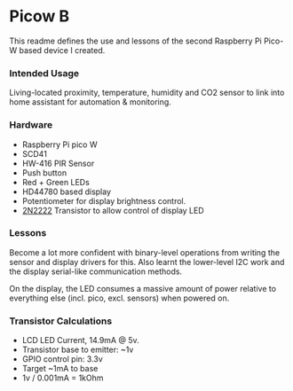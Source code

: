 # Picow B

This readme defines the use and lessons of the second Raspberry Pi Pico-W based device I created.

### Intended Usage

Living-located proximity, temperature, humidity and CO2 sensor to link into home assistant for automation & monitoring.

### Hardware

- Raspberry Pi pico W
- SCD41
- HW-416 PIR Sensor
- Push button
- Red + Green LEDs
- HD44780 based display
- Potentiometer for display brightness control.
- [2N2222](https://en.wikipedia.org/wiki/2N2222) Transistor to allow control of display LED

### Lessons

Become a lot more confident with binary-level operations from writing the sensor and display drivers for this. Also learnt the lower-level I2C work and the display serial-like communication methods.

On the display, the LED consumes a massive amount of power relative to everything else (incl. pico, excl. sensors) when powered on.


### Transistor Calculations

- LCD LED Current, 14.9mA @ 5v.
- Transistor base to emitter: ~1v
- GPIO control pin: 3.3v
- Target ~1mA to base
- 1v / 0.001mA = 1kOhm